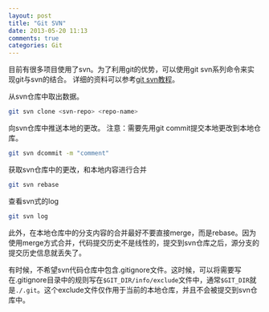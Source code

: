 ```yaml
---
layout: post
title: "Git SVN"
date: 2013-05-20 11:13
comments: true
categories: Git
---
```

目前有很多项目使用了svn。为了利用git的优势，可以使用git svn系列命令来实现git与svn的结合。
详细的资料可以参考[git svn教程][git svn tutorial]。

从svn仓库中取出数据。
```bash
git svn clone <svn-repo> <repo-name>
```
向svn仓库中推送本地的更改。
注意：需要先用git commit提交本地更改到本地仓库。
```bash
git svn dcommit -m "comment"
```
获取svn仓库中的更改，和本地内容进行合并
```bash
git svn rebase
```
查看svn式的log
```bash
git svn log
```
此外，在本地仓库中的分支内容的合并最好不要直接merge，而是rebase。因为使用merge方式合并，代码提交历史不是线性的，提交到svn仓库之后，源分支的提交历史信息就丢失了。

有时候，不希望svn代码仓库中包含.gitignore文件。这时候，可以将需要写在.gitignore目录中的规则写在`$GIT_DIR/info/exclude`文件中，通常`$GIT_DIR`就是`./.git`。这个exclude文件仅作用于当前的本地仓库，并且不会被提交到svn仓库中。

[git svn tutorial]: http://git-scm.com/book/en/Git-and-Other-Systems-Git-and-Subversion